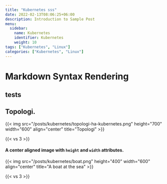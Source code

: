 ```yaml
---
title: "Kubernetes sss"
date: 2022-02-13T08:06:25+06:00
description: Introduction to Sample Post
menu:
  sidebar:
    name: Kubernetes
    identifier: Kubernetes
    weight: 10
tags: ["Kubernetes", "Linux"]
categories: ["Kubernetes", "Linux"]
---
```

# Markdown Syntax Rendering
## tests
## Topologi.

{{< img src="/posts/kubernetes/topologi-ha-kubernetes.png" height="700" width="600" align="center" title="Topologi" >}}

{{< vs 3 >}}

#### A center aligned image with `height` and `width` attributes.

{{< img src="/posts/kubernetes/boat.png" height="400" width="600" align="center" title="A boat at the sea" >}}

{{< vs 3 >}}
